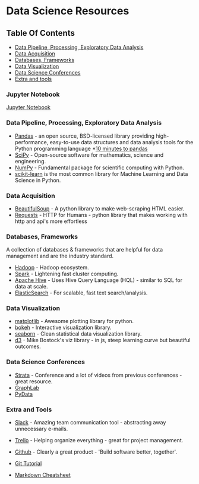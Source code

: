 # Data Science Resources


## Table Of Contents
 
  * [Data Pipeline, Processing, Exploratory Data Analysis](#data-pipeline-processing-exploratory-data-analysis)
  * [Data Acquisition](#data-acquisition)
  * [Databases, Frameworks](#databases-frameworks)
  * [Data Visualization](#data-visualization)
  * [Data Science Conferences](#data-science-conferences)
  * [Extra and tools](#extra-and-tools)  
  
### Jupyter Notebook

[Jupyter Notebook](https://jupyter.org/) 

### Data Pipeline, Processing, Exploratory Data Analysis

* [Pandas](http://pandas.pydata.org/) - an open source, BSD-licensed library providing high-performance, easy-to-use data structures and 
data analysis tools for the Python programming language
  *[10 minutes to pandas](https://pandas.pydata.org/pandas-docs/stable/10min.html)
* [SciPy](http://www.scipy.org/) - Open-source software for mathematics, science and engineering.
* [NumPy](http://www.numpy.org/) - Fundamental package for scientific computing with Python.
* [scikit-learn](http://scikit-learn.org/stable/) is the most common library for Machine Learning and Data Science in Python.


### Data Acquisition

* [BeautifulSoup](http://www.crummy.com/software/BeautifulSoup/) - A python library to make web-scraping HTML easier.
* [Requests](http://docs.python-requests.org/en/latest/) - HTTP for Humans - python library that makes working with http and api's more effortless


### Databases, Frameworks

A collection of databases & frameworks that are helpful for data management and are the industry standard.
* [Hadoop](http://hadoop.apache.org) - Hadoop ecosystem.
* [Spark](https://spark.apache.org/) - Lightening fast cluster computing.
* [Apache Hive](https://hive.apache.org/) - Uses Hive Query Language (HQL) - similar to SQL for data at scale.
* [ElasticSearch](http://www.elasticsearch.org/) - For scalable, fast text search/analysis.


### Data Visualization

* [matplotlib](http://matplotlib.org/) - Awesome plotting library for python.
* [bokeh](http://bokeh.pydata.org/) - Interactive visualization library.
* [seaborn](http://web.stanford.edu/~mwaskom/software/seaborn/) - Clean statistical data visualization library.
* [d3](http://d3js.org/) - Mike Bostock's viz library - in js, steep learning curve but beautiful outcomes.


### Data Science Conferences

* [Strata](http://strataconf.com/) - Conference and a lot of videos from previous conferences - great resource.
* [GraphLab](http://graphlab.com/events/conference14.html) 
* [PyData](http://pydata.org)


### Extra and Tools

* [Slack](https://slack.com) - Amazing team communication tool - abstracting away unnecessary e-mails.
* [Trello](https://trello.com) - Helping organize everything - great for project management.
* [Github](https://github.com) - Clearly a great product - 'Build software better, together'.

* [Git Tutorial](https://try.github.io/levels/1/challenges/1)
* [Markdown Cheatsheet](https://github.com/adam-p/markdown-here/wiki/Markdown-Cheatsheet)





